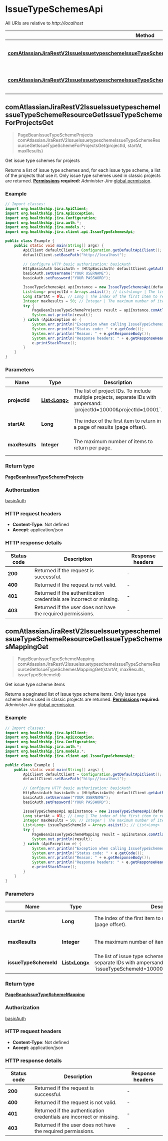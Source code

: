 # IssueTypeSchemesApi

All URIs are relative to *http://localhost*

Method | HTTP request | Description
------------- | ------------- | -------------
[**comAtlassianJiraRestV2IssueIssuetypeschemeIssueTypeSchemeResourceGetIssueTypeSchemeForProjectsGet**](IssueTypeSchemesApi.md#comAtlassianJiraRestV2IssueIssuetypeschemeIssueTypeSchemeResourceGetIssueTypeSchemeForProjectsGet) | **GET** /rest/api/3/issuetypescheme/project | Get issue type schemes for projects
[**comAtlassianJiraRestV2IssueIssuetypeschemeIssueTypeSchemeResourceGetIssueTypeSchemesMappingGet**](IssueTypeSchemesApi.md#comAtlassianJiraRestV2IssueIssuetypeschemeIssueTypeSchemeResourceGetIssueTypeSchemesMappingGet) | **GET** /rest/api/3/issuetypescheme/mapping | Get issue type scheme items



## comAtlassianJiraRestV2IssueIssuetypeschemeIssueTypeSchemeResourceGetIssueTypeSchemeForProjectsGet

> PageBeanIssueTypeSchemeProjects comAtlassianJiraRestV2IssueIssuetypeschemeIssueTypeSchemeResourceGetIssueTypeSchemeForProjectsGet(projectId, startAt, maxResults)

Get issue type schemes for projects

Returns a list of issue type schemes and, for each issue type scheme, a list of the projects that use it.  Only issue type schemes used in classic projects are returned.  **[Permissions](#permissions) required:** *Administer Jira* [global permission](https://confluence.atlassian.com/x/x4dKLg).

### Example

```java
// Import classes:
import org.healthship.jira.ApiClient;
import org.healthship.jira.ApiException;
import org.healthship.jira.Configuration;
import org.healthship.jira.auth.*;
import org.healthship.jira.models.*;
import org.healthship.jira.client.api.IssueTypeSchemesApi;

public class Example {
    public static void main(String[] args) {
        ApiClient defaultClient = Configuration.getDefaultApiClient();
        defaultClient.setBasePath("http://localhost");
        
        // Configure HTTP basic authorization: basicAuth
        HttpBasicAuth basicAuth = (HttpBasicAuth) defaultClient.getAuthentication("basicAuth");
        basicAuth.setUsername("YOUR USERNAME");
        basicAuth.setPassword("YOUR PASSWORD");

        IssueTypeSchemesApi apiInstance = new IssueTypeSchemesApi(defaultClient);
        List<Long> projectId = Arrays.asList(); // List<Long> | The list of project IDs. To include multiple projects, separate IDs with ampersand: `projectId=10000&projectId=10001`.
        Long startAt = 0lL; // Long | The index of the first item to return in a page of results (page offset).
        Integer maxResults = 50; // Integer | The maximum number of items to return per page.
        try {
            PageBeanIssueTypeSchemeProjects result = apiInstance.comAtlassianJiraRestV2IssueIssuetypeschemeIssueTypeSchemeResourceGetIssueTypeSchemeForProjectsGet(projectId, startAt, maxResults);
            System.out.println(result);
        } catch (ApiException e) {
            System.err.println("Exception when calling IssueTypeSchemesApi#comAtlassianJiraRestV2IssueIssuetypeschemeIssueTypeSchemeResourceGetIssueTypeSchemeForProjectsGet");
            System.err.println("Status code: " + e.getCode());
            System.err.println("Reason: " + e.getResponseBody());
            System.err.println("Response headers: " + e.getResponseHeaders());
            e.printStackTrace();
        }
    }
}
```

### Parameters


Name | Type | Description  | Notes
------------- | ------------- | ------------- | -------------
 **projectId** | [**List&lt;Long&gt;**](Long.md)| The list of project IDs. To include multiple projects, separate IDs with ampersand: &#x60;projectId&#x3D;10000&amp;projectId&#x3D;10001&#x60;. |
 **startAt** | **Long**| The index of the first item to return in a page of results (page offset). | [optional] [default to 0l]
 **maxResults** | **Integer**| The maximum number of items to return per page. | [optional] [default to 50]

### Return type

[**PageBeanIssueTypeSchemeProjects**](PageBeanIssueTypeSchemeProjects.md)

### Authorization

[basicAuth](../README.md#basicAuth)

### HTTP request headers

- **Content-Type**: Not defined
- **Accept**: application/json

### HTTP response details
| Status code | Description | Response headers |
|-------------|-------------|------------------|
| **200** | Returned if the request is successful. |  -  |
| **400** | Returned if the request is not valid. |  -  |
| **401** | Returned if the authentication credentials are incorrect or missing. |  -  |
| **403** | Returned if the user does not have the required permissions. |  -  |


## comAtlassianJiraRestV2IssueIssuetypeschemeIssueTypeSchemeResourceGetIssueTypeSchemesMappingGet

> PageBeanIssueTypeSchemeMapping comAtlassianJiraRestV2IssueIssuetypeschemeIssueTypeSchemeResourceGetIssueTypeSchemesMappingGet(startAt, maxResults, issueTypeSchemeId)

Get issue type scheme items

Returns a paginated list of issue type scheme items.  Only issue type scheme items used in classic projects are returned.  **[Permissions](#permissions) required:** *Administer Jira* [global permission](https://confluence.atlassian.com/x/x4dKLg).

### Example

```java
// Import classes:
import org.healthship.jira.ApiClient;
import org.healthship.jira.ApiException;
import org.healthship.jira.Configuration;
import org.healthship.jira.auth.*;
import org.healthship.jira.models.*;
import org.healthship.jira.client.api.IssueTypeSchemesApi;

public class Example {
    public static void main(String[] args) {
        ApiClient defaultClient = Configuration.getDefaultApiClient();
        defaultClient.setBasePath("http://localhost");
        
        // Configure HTTP basic authorization: basicAuth
        HttpBasicAuth basicAuth = (HttpBasicAuth) defaultClient.getAuthentication("basicAuth");
        basicAuth.setUsername("YOUR USERNAME");
        basicAuth.setPassword("YOUR PASSWORD");

        IssueTypeSchemesApi apiInstance = new IssueTypeSchemesApi(defaultClient);
        Long startAt = 0lL; // Long | The index of the first item to return in a page of results (page offset).
        Integer maxResults = 50; // Integer | The maximum number of items to return per page.
        List<Long> issueTypeSchemeId = Arrays.asList(); // List<Long> | The list of issue type scheme IDs. To include multiple, separate IDs with ampersand: `issueTypeSchemeId=10000&issueTypeSchemeId=10001`.
        try {
            PageBeanIssueTypeSchemeMapping result = apiInstance.comAtlassianJiraRestV2IssueIssuetypeschemeIssueTypeSchemeResourceGetIssueTypeSchemesMappingGet(startAt, maxResults, issueTypeSchemeId);
            System.out.println(result);
        } catch (ApiException e) {
            System.err.println("Exception when calling IssueTypeSchemesApi#comAtlassianJiraRestV2IssueIssuetypeschemeIssueTypeSchemeResourceGetIssueTypeSchemesMappingGet");
            System.err.println("Status code: " + e.getCode());
            System.err.println("Reason: " + e.getResponseBody());
            System.err.println("Response headers: " + e.getResponseHeaders());
            e.printStackTrace();
        }
    }
}
```

### Parameters


Name | Type | Description  | Notes
------------- | ------------- | ------------- | -------------
 **startAt** | **Long**| The index of the first item to return in a page of results (page offset). | [optional] [default to 0l]
 **maxResults** | **Integer**| The maximum number of items to return per page. | [optional] [default to 50]
 **issueTypeSchemeId** | [**List&lt;Long&gt;**](Long.md)| The list of issue type scheme IDs. To include multiple, separate IDs with ampersand: &#x60;issueTypeSchemeId&#x3D;10000&amp;issueTypeSchemeId&#x3D;10001&#x60;. | [optional]

### Return type

[**PageBeanIssueTypeSchemeMapping**](PageBeanIssueTypeSchemeMapping.md)

### Authorization

[basicAuth](../README.md#basicAuth)

### HTTP request headers

- **Content-Type**: Not defined
- **Accept**: application/json

### HTTP response details
| Status code | Description | Response headers |
|-------------|-------------|------------------|
| **200** | Returned if the request is successful. |  -  |
| **400** | Returned if the request is not valid. |  -  |
| **401** | Returned if the authentication credentials are incorrect or missing. |  -  |
| **403** | Returned if the user does not have the required permissions. |  -  |

